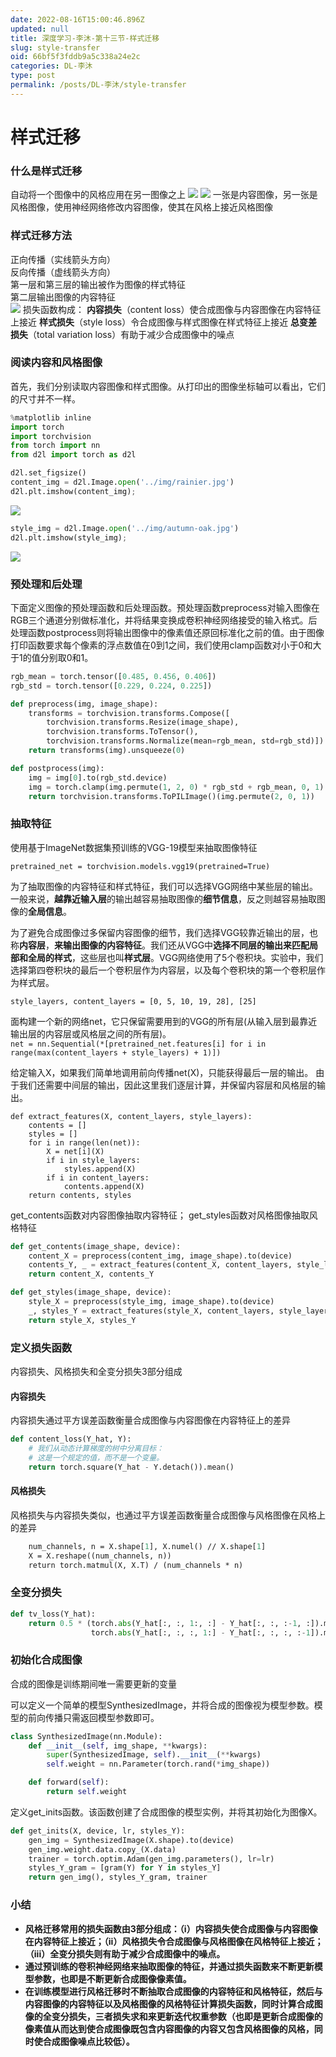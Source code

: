 ```yaml
---
date: 2022-08-16T15:00:46.896Z
updated: null
title: 深度学习-李沐-第十三节-样式迁移
slug: style-transfer
oid: 66bf5f3fddb9a5c338a24e2c
categories: DL-李沐
type: post
permalink: /posts/DL-李沐/style-transfer
---
```



# 样式迁移

### 什么是样式迁移

自动将一个图像中的风格应用在另一图像之上
![](https://qiniu.kanes.top/blog/05c982c9.png)
![](https://qiniu.kanes.top/blog/00a73258.png)
一张是内容图像，另一张是风格图像，使用神经网络修改内容图像，使其在风格上接近风格图像

### 样式迁移方法

正向传播（实线箭头方向）  
反向传播（虚线箭头方向）  
第一层和第三层的输出被作为图像的样式特征  
第二层输出图像的内容特征  
![](https://qiniu.kanes.top/blog/c1c3bb3d.png)
损失函数构成：
**内容损失**（content loss）使合成图像与内容图像在内容特征上接近
**样式损失**（style loss）令合成图像与样式图像在样式特征上接近
**总变差损失**（total variation loss）有助于减少合成图像中的噪点

###  阅读内容和风格图像

首先，我们分别读取内容图像和样式图像。从打印出的图像坐标轴可以看出，它们的尺寸并不一样。

```python
%matplotlib inline
import torch
import torchvision
from torch import nn
from d2l import torch as d2l

d2l.set_figsize()
content_img = d2l.Image.open('../img/rainier.jpg')
d2l.plt.imshow(content_img);
```

![](https://qiniu.kanes.top/blog/991d8288.png)

```python
style_img = d2l.Image.open('../img/autumn-oak.jpg')
d2l.plt.imshow(style_img);
```

![](https://qiniu.kanes.top/blog/85d906aa.png)

### 预处理和后处理

下面定义图像的预处理函数和后处理函数。预处理函数preprocess对输入图像在RGB三个通道分别做标准化，并将结果变换成卷积神经网络接受的输入格式。后处理函数postprocess则将输出图像中的像素值还原回标准化之前的值。由于图像打印函数要求每个像素的浮点数值在0到1之间，我们使用clamp函数对小于0和大于1的值分别取0和1。

```python
rgb_mean = torch.tensor([0.485, 0.456, 0.406])
rgb_std = torch.tensor([0.229, 0.224, 0.225])

def preprocess(img, image_shape):
    transforms = torchvision.transforms.Compose([
        torchvision.transforms.Resize(image_shape),
        torchvision.transforms.ToTensor(),
        torchvision.transforms.Normalize(mean=rgb_mean, std=rgb_std)])
    return transforms(img).unsqueeze(0)

def postprocess(img):
    img = img[0].to(rgb_std.device)
    img = torch.clamp(img.permute(1, 2, 0) * rgb_std + rgb_mean, 0, 1)
    return torchvision.transforms.ToPILImage()(img.permute(2, 0, 1))
```

### 抽取特征

使用基于ImageNet数据集预训练的VGG-19模型来抽取图像特征

```
pretrained_net = torchvision.models.vgg19(pretrained=True)
```


为了抽取图像的内容特征和样式特征，我们可以选择VGG网络中某些层的输出。一般来说，**越靠近输入层**的输出越容易抽取图像的**细节信息**，反之则越容易抽取图像的**全局信息**。  

为了避免合成图像过多保留内容图像的细节，我们选择VGG较靠近输出的层，也称**内容层**，**来输出图像的内容特征**。我们还从VGG中**选择不同层的输出来匹配局部和全局的样式**，这些层也叫**样式层**。VGG网络使用了5个卷积块。实验中，我们选择第四卷积块的最后一个卷积层作为内容层，以及每个卷积块的第一个卷积层作为样式层。  

`style_layers, content_layers = [0, 5, 10, 19, 28], [25]`

面构建一个新的网络net，它只保留需要用到的VGG的所有层(从输入层到最靠近输出层的内容层或风格层之间的所有层)。  
`net = nn.Sequential(*[pretrained_net.features[i] for i in range(max(content_layers + style_layers) + 1)])`

给定输入X，如果我们简单地调用前向传播net(X)，只能获得最后一层的输出。 由于我们还需要中间层的输出，因此这里我们逐层计算，并保留内容层和风格层的输出。

```
def extract_features(X, content_layers, style_layers):
    contents = []
    styles = []
    for i in range(len(net)):
        X = net[i](X)
        if i in style_layers:
            styles.append(X)
        if i in content_layers:
            contents.append(X)
    return contents, styles
```

get_contents函数对内容图像抽取内容特征； get_styles函数对风格图像抽取风格特征

```python
def get_contents(image_shape, device):
    content_X = preprocess(content_img, image_shape).to(device)
    contents_Y, _ = extract_features(content_X, content_layers, style_layers)
    return content_X, contents_Y

def get_styles(image_shape, device):
    style_X = preprocess(style_img, image_shape).to(device)
    _, styles_Y = extract_features(style_X, content_layers, style_layers)
    return style_X, styles_Y
```

### 定义损失函数

内容损失、风格损失和全变分损失3部分组成

#### 内容损失

内容损失通过平方误差函数衡量合成图像与内容图像在内容特征上的差异

```python
def content_loss(Y_hat, Y):
    # 我们从动态计算梯度的树中分离目标：
    # 这是一个规定的值，而不是一个变量。
    return torch.square(Y_hat - Y.detach()).mean()
```

#### 风格损失

风格损失与内容损失类似，也通过平方误差函数衡量合成图像与风格图像在风格上的差异

```def gram(X):
    num_channels, n = X.shape[1], X.numel() // X.shape[1]
    X = X.reshape((num_channels, n))
    return torch.matmul(X, X.T) / (num_channels * n)
```

### 全变分损失

```python
def tv_loss(Y_hat):
    return 0.5 * (torch.abs(Y_hat[:, :, 1:, :] - Y_hat[:, :, :-1, :]).mean() +
                  torch.abs(Y_hat[:, :, :, 1:] - Y_hat[:, :, :, :-1]).mean())
```

### 初始化合成图像

合成的图像是训练期间唯一需要更新的变量

可以定义一个简单的模型SynthesizedImage，并将合成的图像视为模型参数。模型的前向传播只需返回模型参数即可。

```python
class SynthesizedImage(nn.Module):
    def __init__(self, img_shape, **kwargs):
        super(SynthesizedImage, self).__init__(**kwargs)
        self.weight = nn.Parameter(torch.rand(*img_shape))

    def forward(self):
        return self.weight
```

定义get_inits函数。该函数创建了合成图像的模型实例，并将其初始化为图像X。

```python
def get_inits(X, device, lr, styles_Y):
    gen_img = SynthesizedImage(X.shape).to(device)
    gen_img.weight.data.copy_(X.data)
    trainer = torch.optim.Adam(gen_img.parameters(), lr=lr)
    styles_Y_gram = [gram(Y) for Y in styles_Y]
    return gen_img(), styles_Y_gram, trainer
```

### 小结

* **风格迁移常用的损失函数由3部分组成：（i）内容损失使合成图像与内容图像在内容特征上接近；（ii）风格损失令合成图像与风格图像在风格特征上接近；（iii）全变分损失则有助于减少合成图像中的噪点。**
* **通过预训练的卷积神经网络来抽取图像的特征，并通过损失函数来不断更新模型参数，也即是不断更新合成图像像素值。**
* **在训练模型进行风格迁移时不断抽取合成图像的内容特征和风格特征，然后与内容图像的内容特征以及风格图像的风格特征计算损失函数，同时计算合成图像的全变分损失，三者损失求和来更新迭代权重参数（也即是更新合成图像的像素值从而达到使合成图像既包含内容图像的内容又包含风格图像的风格，同时使合成图像噪点比较低）。**